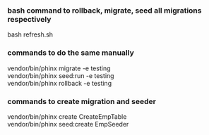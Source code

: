 ### bash command to rollback, migrate, seed all migrations respectively
bash refresh.sh  

### commands to do the same manually
vendor/bin/phinx migrate -e testing  
vendor/bin/phinx seed:run -e testing  
vendor/bin/phinx rollback -e testing  

### commands to create migration and seeder
vendor/bin/phinx create CreateEmpTable  
vendor/bin/phinx seed:create EmpSeeder  
